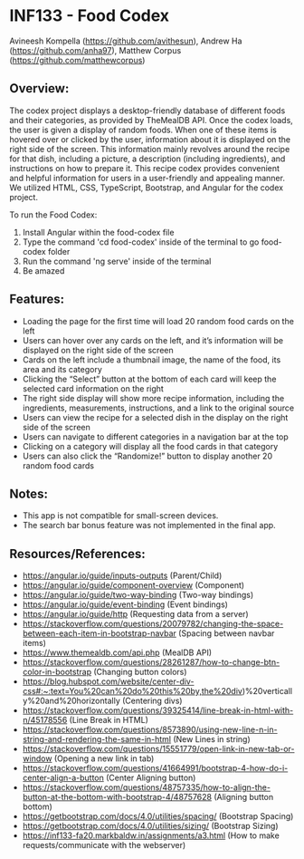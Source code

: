 # INF133 - Food Codex
Avineesh Kompella (https://github.com/avithesun), Andrew Ha (https://github.com/anha97), Matthew Corpus (https://github.com/matthewcorpus)

## Overview: 
The codex project displays a desktop-friendly database of different foods and their categories, as provided by TheMealDB API. Once the codex loads, the user is given a display of random foods. When one of these items is hovered over or clicked by the user, information about it is displayed on the right side of the screen. This information mainly revolves around the recipe for that dish, including a picture, a description (including ingredients), and instructions on how to prepare it. This recipe codex provides convenient and helpful information for users in a user-friendly and appealing manner. We utilized HTML, CSS, TypeScript, Bootstrap, and Angular for the codex project.


To run the Food Codex:
1. Install Angular within the food-codex file
2. Type the command 'cd food-codex' inside of the terminal to go food-codex folder
3. Run the command 'ng serve' inside of the terminal
4. Be amazed

## Features:
- Loading the page for the first time will load 20 random food cards on the left
- Users can hover over any cards on the left, and it’s information will be displayed on the right side of the screen
- Cards on the left include a thumbnail image, the name of the food, its area and its category
- Clicking the “Select” button at the bottom of each card will keep the selected card information on the right
- The right side display will show more recipe information, including the ingredients, measurements, instructions, and a link to the original source
- Users can view the recipe for a selected dish in the display on the right side of the screen
- Users can navigate to different categories in a navigation bar at the top
- Clicking on a category will display all the food cards in that category
- Users can also click the “Randomize!” button to display another 20 random food cards

## Notes:
- This app is not compatible for small-screen devices. 
- The search bar bonus feature was not implemented in the final app.

## Resources/References:
- https://angular.io/guide/inputs-outputs (Parent/Child)
- https://angular.io/guide/component-overview (Component)
- https://angular.io/guide/two-way-binding (Two-way bindings)
- https://angular.io/guide/event-binding (Event bindings)
- https://angular.io/guide/http (Requesting data from a server)
- https://stackoverflow.com/questions/20079782/changing-the-space-between-each-item-in-bootstrap-navbar (Spacing between navbar items)
- https://www.themealdb.com/api.php (MealDB API)
- https://stackoverflow.com/questions/28261287/how-to-change-btn-color-in-bootstrap (Changing button colors)
- https://blog.hubspot.com/website/center-div-css#:~:text=You%20can%20do%20this%20by,the%20div)%20vertically%20and%20horizontally (Centering divs)
- https://stackoverflow.com/questions/39325414/line-break-in-html-with-n/45178556 (Line Break in HTML)
- https://stackoverflow.com/questions/8573890/using-new-line-n-in-string-and-rendering-the-same-in-html (New Lines in string)
- https://stackoverflow.com/questions/15551779/open-link-in-new-tab-or-window (Opening a new link in tab)
- https://stackoverflow.com/questions/41664991/bootstrap-4-how-do-i-center-align-a-button (Center Aligning button)
- https://stackoverflow.com/questions/48757335/how-to-align-the-button-at-the-bottom-with-bootstrap-4/48757628 (Aligning button bottom)
- https://getbootstrap.com/docs/4.0/utilities/spacing/ (Bootstrap Spacing)
- https://getbootstrap.com/docs/4.0/utilities/sizing/ (Bootstrap Sizing)
- https://inf133-fa20.markbaldw.in/assignments/a3.html (How to make requests/communicate with the webserver)
